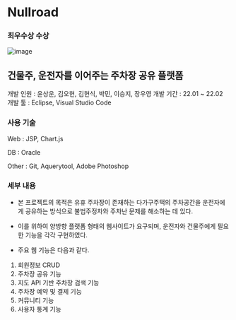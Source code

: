 # Nullroad

### 최우수상 수상

![image](https://user-images.githubusercontent.com/92324214/162732272-ff7abaf7-373e-4eae-a387-67de6281a5fd.png)

## 건물주, 운전자를 이어주는 주차장 공유 플랫폼

개발 인원 : 윤상운, 김오현, 김현식, 박민, 이승지, 장우영
개발 기간 : 22.01 ~ 22.02
개발 툴 : Eclipse, Visual Studio Code

### 사용 기술

Web : JSP, Chart.js

DB : Oracle

Other : Git, Aquerytool, Adobe Photoshop

### 세부 내용

- 본 프로젝트의 목적은 유휴 주차장이 존재하는 다가구주택의 주차공간을 운전자에게 공유하는 방식으로 불법주정차와 주차난 문제를 해소하는 데 있다.

- 이를 위하여 양방향 플랫폼 형태의 웹사이트가 요구되며, 운전자와 건물주에게 필요한 기능을 각각 구현하였다.

- 주요 웹 기능은 다음과 같다.

1. 회원정보 CRUD
2. 주차장 공유 기능
3. 지도 API 기반 주차장 검색 기능
4. 주차장 예약 및 결제 기능
5. 커뮤니티 기능
6. 사용자 통계 기능
